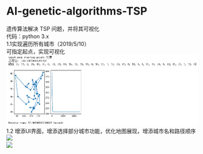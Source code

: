 # AI-genetic-algorithms-TSP
遗传算法解决 TSP 问题，并将其可视化<br>
代码：python 3.x<br>
1.1实现遍历所有城市（2019/5/10）<br>
可指定起点，实现可视化<br>
![](https://github.com/Joel-Q-Xu/AI-genetic-algorithms-TSP/blob/master/image/1.jpg)<br>
1.2 增添UI界面，增添选择部分城市功能，优化地图展现，增添城市名和路径顺序<br>
![](https://github.com/Joel-Q-Xu/AI-genetic-algorithms-TSP/blob/master/image/1.jpg.png)<br>
![](https://github.com/Joel-Q-Xu/AI-genetic-algorithms-TSP/blob/master/image/1.jpg.png)<br>
